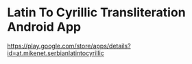 # Latin To Cyrillic Transliteration Android App

https://play.google.com/store/apps/details?id=at.mikenet.serbianlatintocyrillic
